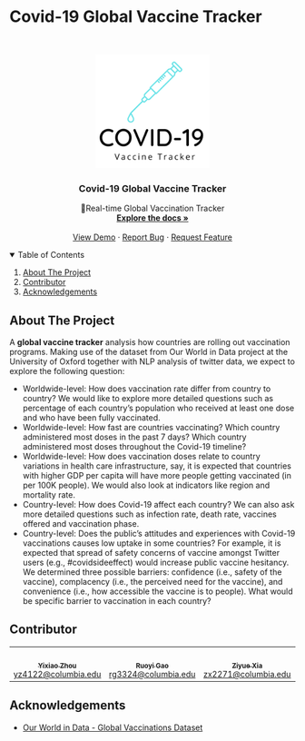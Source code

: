 # Covid-19 Global Vaccine Tracker
<!-- PROJECT LOGO -->
<br />
<p align="center">
  <a href="https://github.com/QMSS-G5063-2022/Group_AB_Covid_Vaccination">
    <img src="images/COVID-19.png" alt="Logo" width="200" height="200">
  </a>

  <h3 align="center">Covid-19 Global Vaccine Tracker</h3>

  <p align="center">
     🚀Real-time Global Vaccination Tracker
    <br />
    <a href="https://github.com/QMSS-G5063-2022/Group_AB_Covid_Vaccination"><strong>Explore the docs »</strong></a>
    <br />
    <br />
    <a href="https://github.com/QMSS-G5063-2022/Group_AB_Covid_Vaccination">View Demo</a>
    ·
    <a href="https://github.com/QMSS-G5063-2022/Group_AB_Covid_Vaccination/issues">Report Bug</a>
    ·
    <a href="https://github.com/QMSS-G5063-2022/Group_AB_Covid_Vaccination/issues">Request Feature</a>
  </p>
</p>

<!-- TABLE OF CONTENTS -->
<details open="open">
  <summary>Table of Contents</summary>
  <ol>
    <li><a href="#about-the-project">About The Project</a></li>
    <li><a href="#contributor">Contributor</a></li>
    <li><a href="#acknowledgements">Acknowledgements</a></li>
  </ol>
</details>

<!-- ABOUT THE PROJECT -->
## About The Project
A **global vaccine tracker** analysis how countries are rolling out vaccination programs. Making use of the dataset from Our World in Data project at the University of Oxford together with NLP analysis of twitter data, we expect to explore the following question:

- Worldwide-level: How does vaccination rate differ from country to country? We would like to explore more detailed questions such as percentage of each country’s population who received at least one dose and who have been fully vaccinated.
- Worldwide-level: How fast are countries vaccinating? Which country administered most doses in the past 7 days? Which country administered most doses throughout the Covid-19 timeline?
- Worldwide-level: How does vaccination doses relate to country variations in health care infrastructure, say, it is expected that countries with higher GDP per capita will have more people getting vaccinated (in per 100K people). We would also look at indicators like region and mortality rate. 
- Country-level: How does Covid-19 affect each country? We can also ask more detailed questions such as infection rate, death rate, vaccines offered and vaccination phase.
- Country-level: Does the public’s attitudes and experiences with Covid-19 vaccinations causes low uptake in some countries? For example, it is expected that spread of safety concerns of vaccine amongst Twitter users (e.g., #covidsideeffect) would increase public vaccine hesitancy. We determined three possible barriers: confidence (i.e., safety of the vaccine), complacency (i.e., the perceived need for the vaccine), and convenience (i.e., how accessible the vaccine is to people).  What would be specific barrier to vaccination in each country? 


<!-- CONTRIBUTOR -->
## Contributor

<table align="center">
  <tr>
    <td align="center"><a href="https://github.com/ashizhou"><img src="https://avatars.githubusercontent.com/u/70239764?v=3&s=100" width="100px;" alt=""/><br /><sub><b>Yixiao Zhou</b></sub></a><br /><a href="yz4122@columbia.edu" title="Email-Address">yz4122@columbia.edu</a></td>
      <td align="center"><a href="https://github.com/gabrici39"><img src="https://avatars.githubusercontent.com/u/95658686?v=3&s=100" width="100px;" alt=""/><br /><sub><b>Ruoyi Gao</b></sub></a><br /><a href="rg3324@columbia.edu" title="Email-Address">rg3324@columbia.edu</a></td>
     <td align="center"><a href="https://github.com/ZIYUEXIA"><img src="https://avatars.githubusercontent.com/u/98167885?v=3&s=100" width="100px;" alt=""/><br /><sub><b>Ziyue Xia</b></sub></a><br /><a href="zx2271@columbia.edu" title="Email-Address">zx2271@columbia.edu</a></td>
     <td align="center"><a href="https://github.com/sssooyyi"><img src="https://avatars.githubusercontent.com/u/95590300?v=3&s=100" width="100px;" alt=""/><br /><sub><b>Yi Sun</b></sub></a><br /><a href="ys3512@columbia.edu" title="Email-Address">ys3512@columbia.edu</a></td>
</tr>
</table>

<!-- ACKNOWLEDGEMENTS -->
## Acknowledgements
  
* [Our World in Data - Global Vaccinations Dataset](https://ourworldindata.org/covid-vaccinations)

